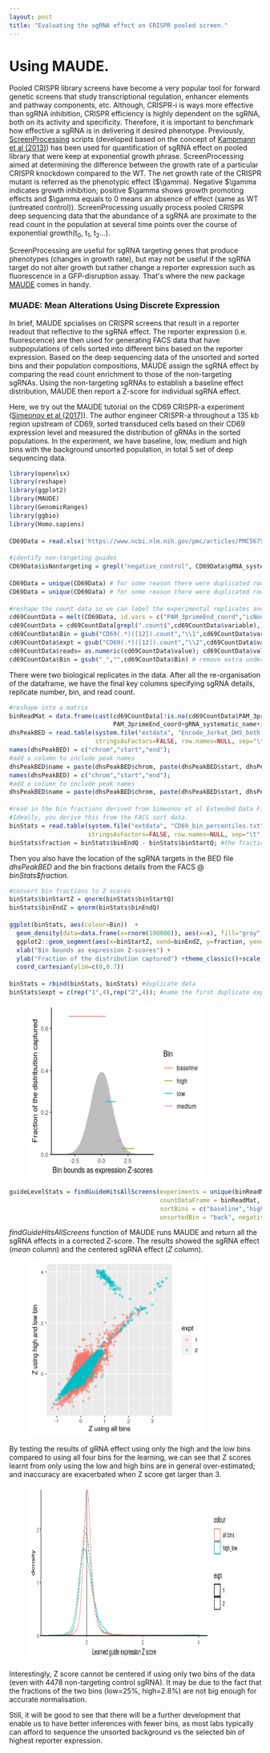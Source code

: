```yaml
---
layout: post
title: "Evaluating the sgRNA effect on CRISPR pooled screen."
---
```


Using MAUDE.
======

Pooled CRISPR library screens have become a very popular tool for forward genetic screens that study transcriptional regulation, enhancer elements and pathway components, etc.
Although, CRISPR-i is ways more effective than sgRNA inhibition, CRISPR efficiency is highly dependent on the sgRNA, both on its activity and specificity. 
Therefore, it is important to benchmark how effective a sgRNA is in delivering it desired phenotype.
Previously, [ScreenProcessing](https://github.com/mhorlbeck/ScreenProcessing) scripts (developed based on the concept of [Kampmann et al (2013)](https://www.ncbi.nlm.nih.gov/pmc/articles/PMC3690882/?report=reader#!po=21.6667)) has been used for quantification of sgRNA effect on pooled library that were keep at exponential growth phrase.
ScreenProcessing aimed at determining the difference between the growth rate of a particular CRISPR knockdown compared to the WT. 
The net growth rate of the CRISPR mutant is referred as the phenotypic effect ($\gamma). Negative $\gamma indicates growth inhibition; positive $\gamma shows growth promoting effects and $\gamma equals to 0 means an absence of effect (same as WT (untreated control)).
ScreenProcessing usually process pooled CRISPR deep sequencing data that the abundance of a sgRNA are proximate to the read count in the population at several time points over the course of exponential growth(t<sub>0</sub>, t<sub>1</sub>, t<sub>2</sub>...). 

ScreenProcessing are useful for sgRNA targeting genes that produce phenotypes (changes in growth rate), but may not be useful if the sgRNA target do not alter growth but rather change a reporter expression such as fluorescence in a GFP-disruption assay.
That's where the new package [MAUDE](https://github.com/Carldeboer/MAUDE) comes in handy. 
### MUADE: Mean Alterations Using Discrete Expression
In brief, MAUDE spcialises on CRISPR screens that result in a reporter readout that reflective to the sgRNA effect. 
The reporter expression (i.e. fluorescence) are then used for generating FACS data that have subpopulations of cells sorted into different bins based on the reporter expression. 
Based on the deep sequencing data of the unsorted and sorted bins and their population compositions, MAUDE assign the sgRNA effect by comparing the read count enrichment to those of the non-targeting sgRNAs. 
Using the non-targeting sgRNAs to establish a baseline effect distribution, MAUDE then report a Z-score for individual sgRNA effect.

Here, we try out the MAUDE tutorial on the CD69 CRISPR-a experiment ([Simeonov et al (2017)](https://www.ncbi.nlm.nih.gov/pmc/articles/PMC5675716/)).
The author engineer CRISPR-a throughout a 135 kb region upstream of CD69, sorted transduced cells based on their CD69 expression level and measured the distribution of gRNAs in the sorted populations. In the experiment, we have baseline, low, medium and high bins with the background unsorted population, in total 5 set of deep sequencing data. 

~~~R
library(openxlsx)
library(reshape)
library(ggplot2)
library(MAUDE)
library(GenomicRanges)
library(ggbio)
library(Homo.sapiens)

CD69Data = read.xlsx('https://www.ncbi.nlm.nih.gov/pmc/articles/PMC5675716/bin/NIHMS913084-supplement-supplementary_table_1.xlsx')

#identify non-targeting guides
CD69Data$isNontargeting = grepl("negative_control", CD69Data$gRNA_systematic_name)

CD69Data = unique(CD69Data) # for some reason there were duplicated rows in this table - remove duplicates
CD69Data = unique(CD69Data) # for some reason there were duplicated rows in this table - remove duplicates

#reshape the count data so we can label the experimental replicates and bins, and remove all the non-count data
cd69CountData = melt(CD69Data, id.vars = c("PAM_3primeEnd_coord","isNontargeting","gRNA_systematic_name"))
cd69CountData = cd69CountData[grepl(".count$",cd69CountData$variable),] # keep only read count columns
cd69CountData$Bin = gsub("CD69(.*)([12]).count","\\1",cd69CountData$variable)
cd69CountData$expt = gsub("CD69(.*)([12]).count","\\2",cd69CountData$variable)
cd69CountData$reads= as.numeric(cd69CountData$value); cd69CountData$value=NULL;
cd69CountData$Bin = gsub("_","",cd69CountData$Bin) # remove extra underscores
~~~

There were two biological replicates in the data. After all the re-organisation of the dataframe, we have the final key columns specifying sgRNA details, replicate number, bin, and read count.  

~~~R
#reshape into a matrix
binReadMat = data.frame(cast(cd69CountData[!is.na(cd69CountData$PAM_3primeEnd_coord) | cd69CountData$isNontargeting,], 
                             PAM_3primeEnd_coord+gRNA_systematic_name+isNontargeting+expt ~ Bin, value="reads"))
dhsPeakBED = read.table(system.file("extdata", "Encode_Jurkat_DHS_both.merged.bed", package = "MAUDE", mustWork = TRUE), 
                        stringsAsFactors=FALSE, row.names=NULL, sep="\t", header=FALSE)
names(dhsPeakBED) = c("chrom","start","end");
#add a column to include peak names
dhsPeakBED$name = paste(dhsPeakBED$chrom, paste(dhsPeakBED$start, dhsPeakBED$end, sep="-"), sep=":")dhsPeakBED = read.table(system.file("extdata", "Encode_Jurkat_DHS_both.merged.bed", package = "MAUDE", mustWork = TRUE),       stringsAsFactors=FALSE, row.names=NULL, sep="\t", header=FALSE)
names(dhsPeakBED) = c("chrom","start","end");
#add a column to include peak names
dhsPeakBED$name = paste(dhsPeakBED$chrom, paste(dhsPeakBED$start, dhsPeakBED$end, sep="-"), sep=":")

#read in the bin fractions derived from Simeonov et al Extended Data Fig 1a and the "digitize" R package
#Ideally, you derive this from the FACS sort data. 
binStats = read.table(system.file("extdata", "CD69_bin_percentiles.txt", package = "MAUDE", mustWork = TRUE), 
                      stringsAsFactors=FALSE, row.names=NULL, sep="\t", header=TRUE)
binStats$fraction = binStats$binEndQ - binStats$binStartQ; #the fraction of cells captured is the difference in bin start and end percentiles
~~~
Then you also have the location of the sgRNA targets in the BED file *dhsPeakBED* and the bin fractions details from the FACS @ *binStats$fraction*.

~~~R
#convert bin fractions to Z scores
binStats$binStartZ = qnorm(binStats$binStartQ)
binStats$binEndZ = qnorm(binStats$binEndQ)

ggplot(binStats, aes(colour=Bin))  + 
  geom_density(data=data.frame(x=rnorm(100000)), aes(x=x), fill="gray", colour=NA)+ 
  ggplot2::geom_segment(aes(x=binStartZ, xend=binEndZ, y=fraction, yend=fraction)) + 
  xlab("Bin bounds as expression Z-scores") + 
  ylab("Fraction of the distribution captured") +theme_classic()+scale_y_continuous(expand=c(0,0))+
  coord_cartesian(ylim=c(0,0.7))

binStats = rbind(binStats, binStats) #duplicate data
binStats$expt = c(rep("1",4),rep("2",4)); #name the first duplicate expt "1" and the next expt "2";
~~~
<figure>
<p align="left">
<img src="/img/posts/2020_07_19_MAUDE/bin_dist.png" width="350" height="350" title="Distributions in bins">
</p>
</figure>

~~~R
guideLevelStats = findGuideHitsAllScreens(experiments = unique(binReadMat["expt"]), 
                                          countDataFrame = binReadMat, binStats = binStats, 
                                          sortBins = c("baseline","high","low","medium"), 
                                          unsortedBin = "back", negativeControl = "isNontargeting")
~~~
*findGuideHitsAllScreens* function of MAUDE runs MAUDE and return all the sgRNA effects in a corrected Z-score.
The results showed the sgRNA effect (*mean* column) and the centered sgRNA effect (*Z* column). 

<figure>
<p align="left">
<img src="/img/posts/2020_07_19_MAUDE/Z_4_vs_2_bins.png" width="350" height="350" title="Distributions in bins">
</p>
</figure>

By testing the results of gRNA effect using only the high and the low bins compared to using all four bins for the learning, we can see that Z scores learnt from only using the low and high bins are in general over-estimated; and inaccuracy are exacerbated when Z score get larger than 3. 

<figure>
<p align="left">
<img src="/img/posts/2020_07_19_MAUDE/density_plot.png" width="800" height="350" title="Distributions in bins">
</p>
</figure>

Interestingly, Z score cannot be centered if using only two bins of the data (even with 4478 non-targeting control sgRNA).
It may be due to the fact that the fractions of the two bins (low=25%, high=2.8%) are not big enough for accurate normalisation.

Still, it will be good to see that there will be a further development that enable us to have better inferences with fewer bins, as most labs typically can afford to sequence the unsorted background vs the selected bin of highest reporter expression.
